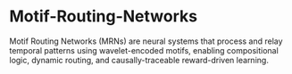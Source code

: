 # Motif-Routing-Networks
Motif Routing Networks (MRNs) are neural systems that process and relay temporal patterns using wavelet-encoded motifs, enabling compositional logic, dynamic routing, and causally-traceable reward-driven learning.
